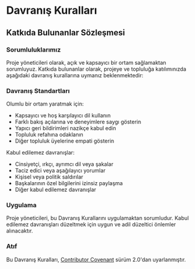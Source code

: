 # Davranış Kuralları

## Katkıda Bulunanlar Sözleşmesi

### Sorumluluklarımız

Proje yöneticileri olarak, açık ve kapsayıcı bir ortam sağlamaktan sorumluyuz. Katkıda bulunanlar olarak, projeye ve topluluğa katılımınızda aşağıdaki davranış kurallarına uymanız beklenmektedir:

### Davranış Standartları

Olumlu bir ortam yaratmak için:

- Kapsayıcı ve hoş karşılayıcı dil kullanın
- Farklı bakış açılarına ve deneyimlere saygı gösterin
- Yapıcı geri bildirimleri nazikçe kabul edin
- Topluluk refahına odaklanın
- Diğer topluluk üyelerine empati gösterin

Kabul edilemez davranışlar:

- Cinsiyetçi, ırkçı, ayrımcı dil veya şakalar
- Taciz edici veya aşağılayıcı yorumlar
- Kişisel veya politik saldırılar
- Başkalarının özel bilgilerini izinsiz paylaşma
- Diğer kabul edilemez davranışlar

### Uygulama

Proje yöneticileri, bu Davranış Kurallarını uygulamaktan sorumludur. Kabul edilemez davranışları düzeltmek için uygun ve adil düzeltici önlemler alınacaktır.

### Atıf

Bu Davranış Kuralları, [Contributor Covenant](https://www.contributor-covenant.org) sürüm 2.0'dan uyarlanmıştır. 